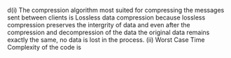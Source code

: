 d(i) The compression algorithm most suited for compressing the messages sent between clients is Lossless data compression because lossless compression preserves the  intergrity of data and even after the compression and decompression of the data the original data remains exactly the same, no data is lost in the process. 
(ii) Worst Case Time Complexity of the code is 
